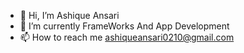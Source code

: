 - 👋 Hi, I’m Ashique Ansari
- 🌱 I’m currently FrameWorks And App Development
- 📫 How to reach me ashiqueansari0210@gmail.com



